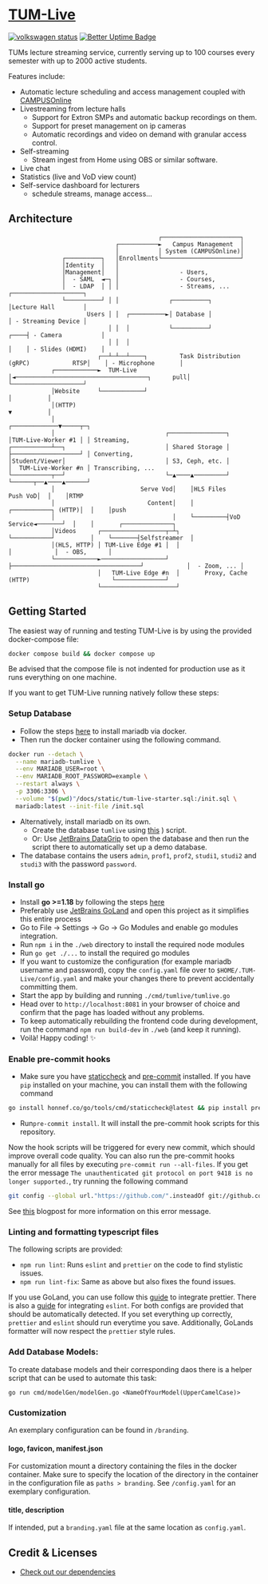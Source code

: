 # [TUM-Live](https://live.rbg.tum.de)

[![volkswagen status](https://auchenberg.github.io/volkswagen/volkswargen_ci.svg?v=1)](https://github.com/auchenberg/volkswagen) [![Better Uptime Badge](https://betteruptime.com/status-badges/v1/monitor/7hms.svg)](https://tum-live.betteruptime.com)


TUMs lecture streaming service, currently serving up to 100 courses every semester with up to 2000 active students.

Features include:
- Automatic lecture scheduling and access management coupled with [CAMPUSOnline](https://www.tugraz.at/tu-graz/organisationsstruktur/serviceeinrichtungen-und-stabsstellen/campusonline/)
- Livestreaming from lecture halls
  - Support for Extron SMPs and automatic backup recordings on them.
  - Support for preset management on ip cameras
  - Automatic recordings and video on demand with granular access control.
- Self-streaming
  - Stream ingest from Home using OBS or similar software.
- Live chat 
- Statistics (live and VoD view count)
- Self-service dashboard for lecturers 
  - schedule streams, manage access...

## Architecture

```
                                          ┌──────────────────────┐
                              ┌───────────►   Campus Management  │
                              │           │ System (CAMPUSOnline)│
               ┌──────────┐   │Enrollments└──────────────────────┘
               │Identity  │   │
               │Management│   │                 - Users,
               │  - SAML  ◄─┐ │                 - Courses,
               │  - LDAP  │ │ │                 - Streams, ...                               ┌────────────────────┐
               └──────────┘ │ │              ┌──────────┐                                    │Lecture Hall        │
                      Users │ │  ┌──────────►│ Database │                                    │ - Streaming Device │
                            │ │  │           └──────────┘                               ┌────┤ - Camera           │
                            │ │  │                                                      │    │ - Slides (HDMI)    │
                         ┌──┴─┴──┴────┐         Task Distribution (gRPC)            RTSP│    │ - Microphone       │
            ┌────────────►  TUM-Live  │◄─────────────────────────────────────┐      pull│    └────────────────────┘
            │Website     └────────────┘                                      │          │
            │(HTTP)                                                          ▼          │
            │                                                             ┌─────────────▼─────┬─┐
            │                               ┌────────────────┐            │TUM-Live-Worker #1 │ │ Streaming,
┌───────────┴──┐                            │ Shared Storage │            ├───────────────────┘ │ Converting,
│Student/Viewer│                            │ S3, Ceph, etc. │            │  TUM-Live-Worker #n │ Transcribing, ...
└───────────┬──┘                            └─▲────▲─────────┘            └──────┬──▲────▲──────┘
            │                        Serve Vod│    │HLS Files            Push VoD│  │    │RTMP
            │                          Content│    │         ┌───────────┐ (HTTP)│  │    │push
            │                                 │    └─────────┤VoD Service◄───────┘  │    │       ┌──────────────┐
            │Videos      ┌──────────────────┬─┴┐             └───────────┘          │    └───────┤Selfstreamer  │
            │(HLS, HTTP) │ TUM-Live Edge #1 │  │                                    │            │  - OBS,      │
            └────────────►──────────────────┘  ├────────────────────────────────────┘            │  - Zoom, ... │
                         │   TUM-Live Edge #n  │       Proxy, Cache (HTTP)                       └──────────────┘
                         └─────────────────────┘
```

## Getting Started

The easiest way of running and testing TUM-Live is by using the provided docker-compose file:

```bash
docker compose build && docker compose up
```
Be advised that the compose file is not indented for production use as it runs everything on one machine.

If you want to get TUM-Live running natively follow these steps:

### Setup Database
- Follow the steps [here](https://mariadb.com/kb/en/installing-and-using-mariadb-via-docker/) to install mariadb via docker.
- Then run the docker container using the following command.
```bash
docker run --detach \
  --name mariadb-tumlive \
  --env MARIADB_USER=root \
  --env MARIADB_ROOT_PASSWORD=example \
  --restart always \
  -p 3306:3306 \
  --volume "$(pwd)"/docs/static/tum-live-starter.sql:/init.sql \
  mariadb:latest --init-file /init.sql
```
- Alternatively, install mariadb on its own.
  - Create the database `tumlive` using [this](https://github.com/joschahenningsen/TUM-Live/files/12395380/tum-live-starter.zip)
) script.
  - Or: Use [JetBrains DataGrip](https://www.jetbrains.com/datagrip/) to open the database and then run the script there to automatically set up a demo database.
- The database contains the users `admin`, `prof1`, `prof2`, `studi1`, `studi2` and `studi3` with the password `password`.

### Install go

- Install **go >=1.18** by following the steps [here](https://go.dev/doc/install)
- Preferably use [JetBrains GoLand](https://youtu.be/vetAfxQxyJE) and open this project as it simplifies this entire process
- Go to File -> Settings -> Go -> Go Modules and enable go modules integration.
- Run `npm i` in the `./web` directory to install the required node modules
- Run `go get ./...` to install the required go modules
- If you want to customize the configuration (for example mariadb username and password), copy the `config.yaml` file over to `$HOME/.TUM-Live/config.yaml` and make your changes there to prevent accidentally committing them.
- Start the app by building and running `./cmd/tumlive/tumlive.go`
- Head over to `http://localhost:8081` in your browser of choice and confirm that the page has loaded without any problems.
- To keep automatically rebuilding the frontend code during development, run the command `npm run build-dev` in `./web` (and keep it running).
- Voilà! Happy coding! :sparkles:

### Enable pre-commit hooks

- Make sure you have [staticcheck](https://staticcheck.io/docs/getting-started/)
and [pre-commit](https://pre-commit.com/#install) installed. If you have `pip` installed on your machine, you can install them with the following command
```bash
go install honnef.co/go/tools/cmd/staticcheck@latest && pip install pre-commit
```
- Run`pre-commit install`. It will install the pre-commit hook scripts for this repository.

Now the hook scripts will be triggered for every new commit, which should improve overall code quality.
You can also run the pre-commit hooks manually for all files by executing `pre-commit run --all-files`. If you get the error message `The unauthenticated git protocol on port 9418 is no longer supported.`, try running the following command
```bash
git config --global url."https://github.com/".insteadOf git://github.com/
```
See [this](https://github.blog/2021-09-01-improving-git-protocol-security-github/) blogpost for more information on this error message.
### Linting and formatting typescript files

The following scripts are provided:

- `npm run lint`: Runs `eslint` and `prettier` on the code to find stylistic issues.
- `npm run lint-fix`: Same as above but also fixes the found issues.

If you use GoLand, you can use follow this [guide](https://www.jetbrains.com/help/idea/prettier.html) to integrate
prettier. There is also a [guide](https://www.jetbrains.com/help/go/eslint.html) for integrating `eslint`. For both configs are provided that should be automatically detected. If you set everything up correctly,
`prettier` and `eslint` should run everytime you save. Additionally, GoLands formatter will now respect the `prettier`
style rules.

### Add Database Models:

To create database models and their corresponding daos there is a helper script that can be used to automate this task:

```shell
go run cmd/modelGen/modelGen.go <NameOfYourModel(UpperCamelCase)>
```

### Customization

An exemplary configuration can be found in `/branding`.

#### logo, favicon, manifest.json

For customization mount a directory containing the files in the docker container. Make sure to 
specify the location of the directory in the container in the configuration file as `paths > branding`. 
See `/config.yaml` for an exemplary configuration.

#### title, description
If intended, put a `branding.yaml` file at the same location as `config.yaml`.

## Credit & Licenses

- [Check out our dependencies](https://github.com/joschahenningsen/TUM-Live/network/dependencies)
